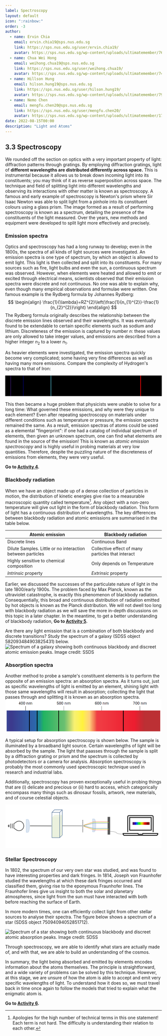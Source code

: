 ```yaml
---
label: Spectroscopy
layout: default
icon: ":rainbow:"
order: -3
author:
  - name: Ervin Chia
    email: ervin.chia19@sps.nus.edu.sg
    link: https://sps.nus.edu.sg/user/ervin.chia19/
    avatar: https://sps.nus.edu.sg/wp-content/uploads/ultimatemember/76/profile_photo-190x190.jpg?1660521922
  - name: Chua Wei Hong
    email: weihong.chua19@sps.nus.edu.sg
    link: https://sps.nus.edu.sg/user/weihong.chua19/
    avatar: https://sps.nus.edu.sg/wp-content/uploads/ultimatemember/74/profile_photo-190x190.jpg?1660522020
  - name: Hillson Hung
    email: hilson.hung19@sps.nus.edu.sg
    link: https://sps.nus.edu.sg/user/hilson.hung19/
    avatar: https://sps.nus.edu.sg/wp-content/uploads/ultimatemember/79/profile_photo-190x190.jpg?1660522020
  - name: Nemo Chen
    email: mengfu.chen20@sps.nus.edu.sg
    link: https://sps.nus.edu.sg/user/mengfu.chen20/
    avatar: https://sps.nus.edu.sg/wp-content/uploads/ultimatemember/172/profile_photo-190x190.jpg?1660521984
date: 2022-08-15T00:00
description: "Light and Atoms"
---
```


## 3.3 Spectroscopy

We rounded off the section on optics with a very important property
of light: diffraction patterns through gratings. By employing diffraction
gratings, light of **different wavelengths are distributed differently
across space.** This is instrumental because it allows us to break
down incoming light into its constituents; you may think of it as
reverse superposition across space. The technique and field of splitting
light into different wavelengths and observing its interactions with
other matter is known as spectroscopy. A famous and early example
of spectroscopy is Newton's prism where Sir Isaac Newton was able
to split light from a pinhole into its constituent colours using a
glass prism. The image formed as a result of performing spectroscopy
is known as a spectrum, detailing the presence of the constituents
of the light measured. Over the years, new methods and equipment were
developed to split light more effectively and precisely.

### Emission spectra

Optics and spectroscopy has had a long runway to develop; even in
the 1800s, the spectra of all kinds of light sources were investigated.
An emission spectra is one type of spectrum, by which an object is
allowed to emit light. This light is then collected and split into
its constituents. For many sources such as fire, light bulbs and even
the sun, a continuous spectrum was observed. However, when elements
were heated and allowed to emit or excited through electrical means,
scientists observed that their emission spectra were discrete and
not continuous. No one was able to explain why, even though many empirical
observations and formulae were written. One famous example is the
Rydberg formula by Johannes Rydberg: 
<span id="rydberg"></span>
$$
\begin{align}
\frac{1}{\lambda}=RZ^{2}\left(\frac{1}{n_{1}^{2}}-\frac{1}{n_{2}^{2}}\right)
\end{align}
$$
The Rydberg formula originally describes the relationship between
the discrete emission lines observed and their wavelengths. It was
eventually found to be extendable to certain specific elements such
as sodium and lithium. Discreteness of the emission is captured by
number $n$: these values are only allowed to take integer values,
and emissions are described from a higher integer $n_{2}$ to a lower
$n_{1}$.

As heavier elements were investigated, the emission spectra quickly
become very complicated; some having very fine differences as well
as having many more emissions. Compare the complexity of Hydrogen's
spectra to that of Iron: 

![Emission Spectra of Hydrogen (top) and Iron (bottom)](</Resources/Chapter 3/Hydrogen_spectral_lines.jpg>)


This then became a huge problem that physicists were unable to solve
for a long time: What governed these emissions, and why were they
unique to each element? Even after repeating spectroscopy on materials
under different conditions such as temperature or pressure, the emission
spectra remained the same. As a result, emission spectras of atoms
could be used as a elemental "fingerprint": if one had a catalog
of individual spectrum of elements, then given an unknown spectrum,
one can find what elements are found in the source of the emission!
This is known as *atomic emission spectroscopy* and is highly
useful in probing materials at very low quantities. Therefore, despite
the puzzling nature of the discreteness of emissions from elements,
they were very useful.

**Go to [Activity 4](<In-Class Activities#activity-4>).**

### Blackbody radiation

When we have an object made up of a dense collection of particles
in motion, the distribution of kinetic energies give rise to a measurable
macroscopic quantity called temperature[^1]. Any object with a non-zero temperature will give out light in the
form of blackbody radiation. This form of light has a continuous distribution
of wavelengths. The key differences between blackbody radiation and
atomic emissions are summarised in the table below. 
[^1]: Apologies for the high number of technical terms in this one statement!
Each term is not hard. The difficulty is understanding their relation
to each other.

| Atomic emission                                            | Blackbody radiation                               |
|------------------------------------------------------------|---------------------------------------------------|
| Discrete lines                                             | Continuous Band                                   |
| Dilute Samples. Little or no interaction between particles | Collective effect of many particles that interact |
| Highly sensitive to chemical composition                   | Only depends on Temperature                       |
| *Intrinsic* property                                       | *Extrinsic* property                              |

Earlier, we discussed the successes of the particulate nature of light
in the late 1800/early 1900s. The problem faced by Max Planck, known
as the ultraviolet catastrophe, is exactly this phenomenon of blackbody
radiation. Consequentially, this broad and continuous distribution
of radiation emitted by hot objects is known as the Planck distribution.
We will not dwell too long with blackbody radiation as we will save
the more in-depth discussions on this topic in a later chapter. In
the meantime, to get a better understanding of blackbody radiation,
**Go to [Activity 5](<In-Class Activities#activity-5>).**

Are there any light emission that is a combination of both blackbody
and discrete transitions? Study the spectrum of a galaxy (SDSS object
582093484903825431) below.
![Spectrum of a galaxy showing both continuous blackbody and discreet
atomic emission peaks. Image credit: <a href="https://skyserver.sdss.org/dr1/en/get/specById.asp?ID=75094094052851712">SSDS</a>](</Resources/Chapter 3/GalaxySpec.png>)


### Absorption spectra

Another method to probe a sample's constituent elements is to perform
the opposite of an emission spectra: an absorption spectra. As it
turns out, just as specific wavelengths of light is emitted by an
element, shining light with those same wavelengths will result in
absorption; collecting the light that passes through and splitting
it is known as an absorption spectra. 
![Absorption spectra of hydrogen. Credit: Chemblog, *Atomic Theories*](</Resources/Chapter 3/absorption_spectra.png>)

A typical setup for absorption spectroscopy is shown below. The sample
is illuminated by a broadband light source. Certain wavelengths of
light will be absorbed by the sample. The light that paasses through
the sample is split by a diffraction grating or prism and the spectrum
is collected by photodetectors or a camera for analysis. Absorption
spectroscopy is probably the most commonly used spectroscopic technique
used in research and industrial labs. 

Additionally, spectroscopy has proven exceptionally useful in probing
things that are (i) delicate and precious or (ii) hard to access,
which categorically encompass many things such as dinosaur fossils,
artwork, new materials, and of course celestial objects.

![A typical setup for absorption spectroscopy.](</Resources/Chapter 3/AbsorptionSpec.png>)


### Stellar Spectroscopy

In 1802, the spectrum of our very own star was studied, and was found
to have interesting properties and dark fringes. In 1814, Joseph von
Fraunhofer studied the wavelengths at which these dark fringes occurred
and classified them, giving rise to the eponymous Fraunhofer lines.
The Fraunhofer lines give us insight to both the solar and planetary
atmospheres, since light from the sun must have interacted with both
before reaching the surface of Earth. 

In more modern times, one can efficiently collect light from other
stellar sources to analyse their spectra. The figure below shows a
spectrum of a star (SDSS object 75094094052851712). 

![Spectrum of a star showing both continuous blackbody and discreet
atomic absorption peaks. Image credit: <a href="https://skyserver.sdss.org/dr1/en/get/specById.asp?ID=75094094052851712">SDSS</a>](</Resources/Chapter 3/StarSpec.jpg>)

Through spectroscopy, we are able to identify what stars are actually
made of, and with that, we are able to build an understanding of the
cosmos.

In summary, the light being absorbed and emitted by elements encodes
information about the atoms themselves. The principle is straightforward,
and a wide variety of problems can be solved by this technique. However,
at this stage, we are unsure of how the atom is able to accept and
emit very specific wavelengths of light. To understand how it does
so, we must travel back in time once again to follow the models that
tried to explain what the enigmatic atom is.

**Go to [Activity 6](<In-Class Activities#activity-6>).**